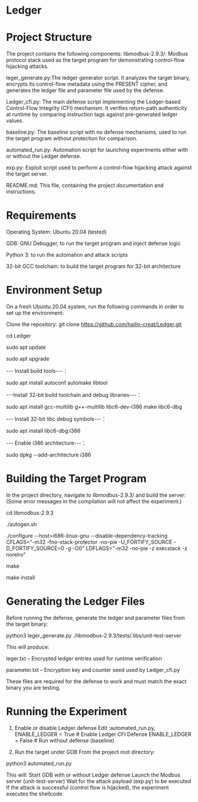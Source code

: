 # Ledger
# Project Structure
The project contains the following components:
libmodbus-2.9.3/: Modbus protocol stack used as the target program for demonstrating control-flow hijacking attacks.

leger_generate.py:The ledger generator script.
It analyzes the target binary, encrypts its control-flow metadata using the PRESENT cipher,
and generates the ledger file and parameter file used by the defense.

Ledger_cfi.py: The main defense script implementing the Ledger-based Control-Flow Integrity (CFI) mechanism.
It verifies return-path authenticity at runtime by comparing instruction tags against pre-generated ledger values.

baseline.py: The baseline script with no defense mechanisms, used to run the target program without protection for comparison.

automated_run.py: Automation script for launching experiments either with or without the Ledger defense.

exp.py: Exploit script used to perform a control-flow hijacking attack against the target server.

README.md: This file, containing the project documentation and instructions.

# Requirements
Operating System: Ubuntu 20.04 (tested)

GDB: GNU Debugger, to run the target program and inject defense logic

Python 3: to run the automation and attack scripts

32-bit GCC toolchain: to build the target program for 32-bit architecture

# Environment Setup
On a fresh Ubuntu 20.04 system, run the following commands in order to set up the environment:

Clone the repository: git clone https://github.com/hailin-creat/Ledger.git

cd Ledger

sudo apt update

sudo apt upgrade

--- Install build tools---：

sudo apt install autoconf automake libtool

---Install 32-bit build toolchain and debug libraries---：

sudo apt install gcc-multilib g++-multilib libc6-dev-i386 make libc6-dbg

--- Install 32-bit libc debug symbols---：

sudo apt install libc6-dbg:i386

--- Enable i386 architecture---：

sudo dpkg --add-architecture i386

# Building the Target Program
In the project directory, navigate to libmodbus-2.9.3/ and build the server:(Some error messages in the compilation will not affect the experiment.)

cd libmodbus-2.9.3

./autogen.sh

./configure   --host=i686-linux-gnu   --disable-dependency-tracking   CFLAGS="-m32 -fno-stack-protector -no-pie -U_FORTIFY_SOURCE -D_FORTIFY_SOURCE=0 -g -O0"   LDFLAGS="-m32 -no-pie -z execstack -z norelro"

make

make install

# Generating the Ledger Files
Before running the defense, generate the ledger and parameter files from the target binary:

python3 leger_generate.py ./libmodbus-2.9.3/tests/.libs/unit-test-server

This will produce:

leger.txt – Encrypted ledger entries used for runtime verification

parameter.txt – Encryption key and counter seed used by Ledger_cfi.py

These files are required for the defense to work and must match the exact binary you are testing.

# Running the Experiment
1. Enable or disable Ledger defense
Edit :automated_run.py,
ENABLE_LEDGER = True   # Enable Ledger CFI Defense
ENABLE_LEDGER = False  # Run without defense (baseline)

2. Run the target under GDB
From the project root directory:

python3 automated_run.py

This will:
Start GDB with or without Ledger defense
Launch the Modbus server (unit-test-server)
Wait for the attack payload (exp.py) to be executed
If the attack is successful (control flow is hijacked), the experiment executes the shellcode








